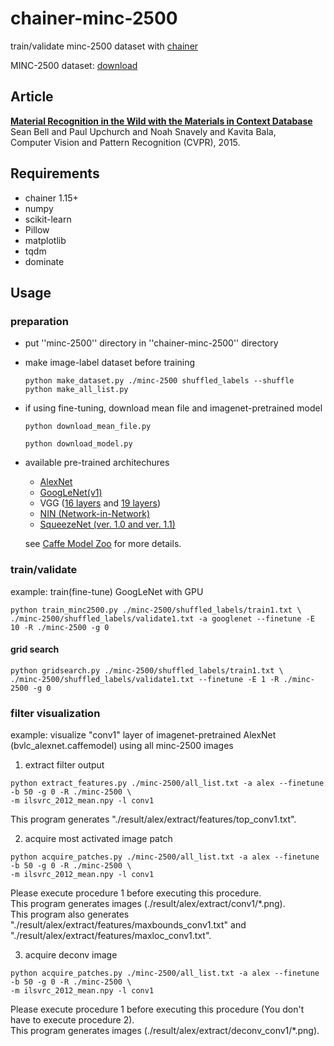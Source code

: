 # chainer-minc-2500
train/validate minc-2500 dataset with [chainer](https://github.com/pfnet/chainer)

MINC-2500 dataset: [download](http://opensurfaces.cs.cornell.edu/static/minc/minc-2500.tar.gz) 

## Article
**[Material Recognition in the Wild with the Materials in Context Database](http://opensurfaces.cs.cornell.edu/publications/minc/)**  
Sean Bell and Paul Upchurch and Noah Snavely and Kavita Bala,  
Computer Vision and Pattern Recognition (CVPR), 2015.

## Requirements
* chainer 1.15+
* numpy
* scikit-learn
* Pillow
* matplotlib
* tqdm
* dominate

## Usage
### preparation
* put ''minc-2500'' directory in ''chainer-minc-2500'' directory
* make image-label dataset before training

  ```
  python make_dataset.py ./minc-2500 shuffled_labels --shuffle
  python make_all_list.py
  ```
* if using fine-tuning, download mean file and imagenet-pretrained model

  ```
  python download_mean_file.py
  ```
  ```
  python download_model.py
  ```
* available pre-trained architechures
  * [AlexNet](https://github.com/BVLC/caffe/tree/master/models/bvlc_alexnet)
  * [GoogLeNet(v1)](https://github.com/BVLC/caffe/tree/master/models/bvlc_googlenet)
  * VGG ([16 layers](https://gist.github.com/ksimonyan/211839e770f7b538e2d8#file-readme-md) and [19 layers](https://gist.github.com/ksimonyan/3785162f95cd2d5fee77#file-readme-md))
  * [NIN (Network-in-Network)](https://gist.github.com/mavenlin/d802a5849de39225bcc6)
  * [SqueezeNet (ver. 1.0 and ver. 1.1)](https://github.com/DeepScale/SqueezeNet)  

  see [Caffe Model Zoo](https://github.com/BVLC/caffe/wiki/Model-Zoo) for more details.

### train/validate
example: train(fine-tune) GoogLeNet with GPU
```
python train_minc2500.py ./minc-2500/shuffled_labels/train1.txt \
./minc-2500/shuffled_labels/validate1.txt -a googlenet --finetune -E 10 -R ./minc-2500 -g 0
```

#### grid search
```
python gridsearch.py ./minc-2500/shuffled_labels/train1.txt \
./minc-2500/shuffled_labels/validate1.txt --finetune -E 1 -R ./minc-2500 -g 0
```

### filter visualization
example: visualize "conv1" layer of imagenet-pretrained AlexNet (bvlc_alexnet.caffemodel) using all minc-2500 images

1. extract filter output
  ```
  python extract_features.py ./minc-2500/all_list.txt -a alex --finetune -b 50 -g 0 -R ./minc-2500 \
  -m ilsvrc_2012_mean.npy -l conv1
  ```  
  This program generates "./result/alex/extract/features/top_conv1.txt".

2. acquire most activated image patch
  ```
  python acquire_patches.py ./minc-2500/all_list.txt -a alex --finetune -b 50 -g 0 -R ./minc-2500 \
  -m ilsvrc_2012_mean.npy -l conv1
  ```  
  Please execute procedure 1 before executing this procedure.  
  This program generates images (./result/alex/extract/conv1/*.png).  
  This program also generates "./result/alex/extract/features/maxbounds_conv1.txt" and "./result/alex/extract/features/maxloc_conv1.txt".

3. acquire deconv image
  ```
  python acquire_patches.py ./minc-2500/all_list.txt -a alex --finetune -b 50 -g 0 -R ./minc-2500 \
  -m ilsvrc_2012_mean.npy -l conv1
  ```  
  Please execute procedure 1 before executing this procedure (You don't have to execute procedure 2).  
  This program generates images (./result/alex/extract/deconv_conv1/*.png).  
